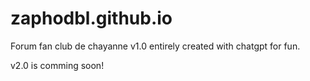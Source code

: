 # zaphodbl.github.io
Forum fan club de chayanne v1.0 entirely created with chatgpt for fun.

v2.0 is comming soon!
